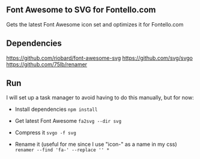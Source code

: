 ## Font Awesome to SVG for Fontello.com
Gets the latest Font Awesome icon set and optimizes it for Fontello.com

## Dependencies
https://github.com/riobard/font-awesome-svg
https://github.com/svg/svgo
https://github.com/75lb/renamer


## Run
I will set up a task manager to avoid having to do this manually, but for now:

* Install dependencies
`npm install`

* Get latest Font Awesome
`fa2svg --dir svg`

* Compress it
`svgo -f svg`

* Rename it (useful for me since I use "icon-" as a name in my css)
`renamer --find 'fa-' --replace '' *`
